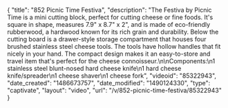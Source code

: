 {
    "title": "852 Picnic Time Festiva",
    "description": "The Festiva by Picnic Time is a mini cutting block, perfect for cutting cheese or fine foods. It's square in shape, measures 7.9\" x 8.7\" x 2\", and is made of eco-friendly rubberwood, a hardwood known for its rich grain and durability. Below the cutting board is a drawer-style storage compartment that houses four brushed stainless steel cheese tools. The tools have hollow handles that fit nicely in your hand. The compact design makes it an easy-to-store and travel item that's perfect for the cheese connoisseur.\n\nComponents:\n1 stainless steel blunt-nosed hard cheese knife\n1 hard cheese knife\/spreader\n1 cheese shaver\n1 cheese fork",
    "videoid": "85322943",
    "date_created": "1486673757",
    "date_modified": "1490124330",
    "type": "captivate",
    "layout": "video",
    "url": "\/v\/852-picnic-time-festiva\/85322943"
}